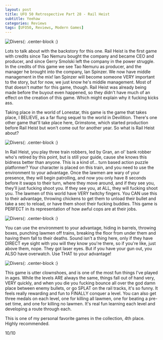 ```yaml
---
layout: post
title: UFO 50 Retrospective Part 28 - Rail Heist
subtitle: Yeehaw
categories: Reviews
tags: [UFO50, Reviews, Modern Games]
---
```


![Divers](https://imgur.com/Y4zZNrP.png){: .center-block :}

Lots to talk about with the backstory for this one. Rail Heist is the first game with credits since Tao Nemuru bought the company and became CEO and producer, and since Gerry Smolski left the company in the power struggle. In the credits of this game we see Tao Nemuru as producer, and the manager he brought into the company, Ian Spinzer. We now have middle management in the mix! Ian Spinzer will become someone VERY important to the story, but for now, we just know he's middle management. Most of that doesn't matter for this game, though. Rail Heist was already being made before the buyout even happened, so they didn't have much of an effect on the creation of this game. Which might explain why it fucking kicks ass.

Taking place in the world of Lonestar, this game is the game that takes place, I BELIEVE, as a far flung sequel to the world in Devilition. There's one other game that'll take place here, Grimstone, which started production before Rail Heist but won't come out for another year. So what is Rail Heist about?

![Divers](https://imgur.com/jfq5pvu.png){: .center-block :}

In Rail Heist, you play three train robbers, led by Gran, an ol' bank robber who's retired by this point, but is still your guide, cause she knows this bidness better than anyone. This is a kind of... turn based action puzzle platformer? Your character is placed on this train, and you need to use the environment to your advantage. Once the lawmen are wary of your presence, they will begin patrolling, and now you only have 8 seconds before it swaps to their turn, where they move around, and if they see you, they'll just fucking shoot you. If they see you, at ALL, they will fucking shoot you. The lawmen of this world have VERY twitchy fingers. You CAN use this to their advantage, throwing chickens to get them to unload their bullet and take a sec to reload, or have them shoot their fucking buddies. This game is PERFECT in its representation of how awful cops are at their jobs.

![Divers](https://imgur.com/z0P4nd1.png){: .center-block :}

You can use the environment to your advantage, hiding in barrels, throwing boxes, punching lawmen off trains, breaking the floor from under them and having them fall to their deaths. Sound isn't a thing here, only if they have DIRECT eye sight with you will they know you're there, so if you're like, just above them, nope. They got laser eyes. But if you have your gun out, you ALSO have overwatch. Use THAT to your advantage!

![Divers](https://imgur.com/2Ys3SkT.png){: .center-block :}

This game is utter clownshoes, and is one of the most fun things I've played in ages. While the levels ARE always the same, things fall out of hand very, VERY quickly, and when you die you fucking bounce all over the god damn place between enemy bullets, or go SPLAT on the rail tracks, it's so funny. It feels really rewarding and fun to FINALLY conquer a level. You can also get three medals on each level, one for killing all lawmen, one for beating a pre-set time, and one for killing no lawmen. It's real fun learning each level and developing a route through each.

This is one of my personal favorite games in the collection, 4th place. Highly recommended.

10/10